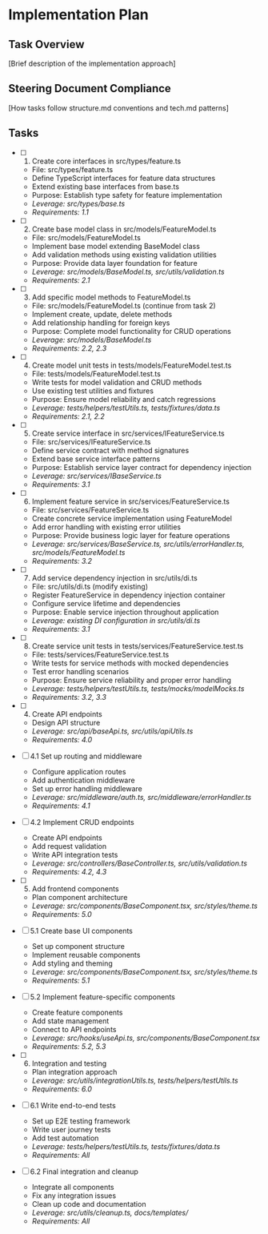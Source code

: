 # Implementation Plan

## Task Overview
[Brief description of the implementation approach]

## Steering Document Compliance
[How tasks follow structure.md conventions and tech.md patterns]

## Tasks

- [ ] 1. Create core interfaces in src/types/feature.ts
  - File: src/types/feature.ts
  - Define TypeScript interfaces for feature data structures
  - Extend existing base interfaces from base.ts
  - Purpose: Establish type safety for feature implementation
  - _Leverage: src/types/base.ts_
  - _Requirements: 1.1_

- [ ] 2. Create base model class in src/models/FeatureModel.ts
  - File: src/models/FeatureModel.ts
  - Implement base model extending BaseModel class
  - Add validation methods using existing validation utilities
  - Purpose: Provide data layer foundation for feature
  - _Leverage: src/models/BaseModel.ts, src/utils/validation.ts_
  - _Requirements: 2.1_

- [ ] 3. Add specific model methods to FeatureModel.ts
  - File: src/models/FeatureModel.ts (continue from task 2)
  - Implement create, update, delete methods
  - Add relationship handling for foreign keys
  - Purpose: Complete model functionality for CRUD operations
  - _Leverage: src/models/BaseModel.ts_
  - _Requirements: 2.2, 2.3_

- [ ] 4. Create model unit tests in tests/models/FeatureModel.test.ts
  - File: tests/models/FeatureModel.test.ts
  - Write tests for model validation and CRUD methods
  - Use existing test utilities and fixtures
  - Purpose: Ensure model reliability and catch regressions
  - _Leverage: tests/helpers/testUtils.ts, tests/fixtures/data.ts_
  - _Requirements: 2.1, 2.2_

- [ ] 5. Create service interface in src/services/IFeatureService.ts
  - File: src/services/IFeatureService.ts
  - Define service contract with method signatures
  - Extend base service interface patterns
  - Purpose: Establish service layer contract for dependency injection
  - _Leverage: src/services/IBaseService.ts_
  - _Requirements: 3.1_

- [ ] 6. Implement feature service in src/services/FeatureService.ts
  - File: src/services/FeatureService.ts
  - Create concrete service implementation using FeatureModel
  - Add error handling with existing error utilities
  - Purpose: Provide business logic layer for feature operations
  - _Leverage: src/services/BaseService.ts, src/utils/errorHandler.ts, src/models/FeatureModel.ts_
  - _Requirements: 3.2_

- [ ] 7. Add service dependency injection in src/utils/di.ts
  - File: src/utils/di.ts (modify existing)
  - Register FeatureService in dependency injection container
  - Configure service lifetime and dependencies
  - Purpose: Enable service injection throughout application
  - _Leverage: existing DI configuration in src/utils/di.ts_
  - _Requirements: 3.1_

- [ ] 8. Create service unit tests in tests/services/FeatureService.test.ts
  - File: tests/services/FeatureService.test.ts
  - Write tests for service methods with mocked dependencies
  - Test error handling scenarios
  - Purpose: Ensure service reliability and proper error handling
  - _Leverage: tests/helpers/testUtils.ts, tests/mocks/modelMocks.ts_
  - _Requirements: 3.2, 3.3_

- [ ] 4. Create API endpoints
  - Design API structure
  - _Leverage: src/api/baseApi.ts, src/utils/apiUtils.ts_
  - _Requirements: 4.0_

- [ ] 4.1 Set up routing and middleware
  - Configure application routes
  - Add authentication middleware
  - Set up error handling middleware
  - _Leverage: src/middleware/auth.ts, src/middleware/errorHandler.ts_
  - _Requirements: 4.1_

- [ ] 4.2 Implement CRUD endpoints
  - Create API endpoints
  - Add request validation
  - Write API integration tests
  - _Leverage: src/controllers/BaseController.ts, src/utils/validation.ts_
  - _Requirements: 4.2, 4.3_

- [ ] 5. Add frontend components
  - Plan component architecture
  - _Leverage: src/components/BaseComponent.tsx, src/styles/theme.ts_
  - _Requirements: 5.0_

- [ ] 5.1 Create base UI components
  - Set up component structure
  - Implement reusable components
  - Add styling and theming
  - _Leverage: src/components/BaseComponent.tsx, src/styles/theme.ts_
  - _Requirements: 5.1_

- [ ] 5.2 Implement feature-specific components
  - Create feature components
  - Add state management
  - Connect to API endpoints
  - _Leverage: src/hooks/useApi.ts, src/components/BaseComponent.tsx_
  - _Requirements: 5.2, 5.3_

- [ ] 6. Integration and testing
  - Plan integration approach
  - _Leverage: src/utils/integrationUtils.ts, tests/helpers/testUtils.ts_
  - _Requirements: 6.0_

- [ ] 6.1 Write end-to-end tests
  - Set up E2E testing framework
  - Write user journey tests
  - Add test automation
  - _Leverage: tests/helpers/testUtils.ts, tests/fixtures/data.ts_
  - _Requirements: All_

- [ ] 6.2 Final integration and cleanup
  - Integrate all components
  - Fix any integration issues
  - Clean up code and documentation
  - _Leverage: src/utils/cleanup.ts, docs/templates/_
  - _Requirements: All_
